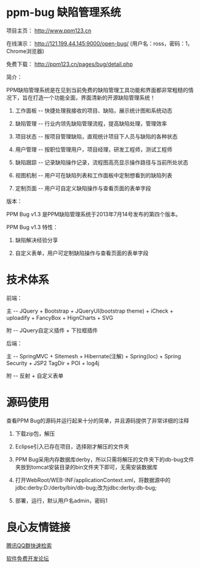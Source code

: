 ppm-bug 缺陷管理系统
=======

项目主页： http://www.ppm123.cn

在线演示： http://121.199.44.145:9000/open-bug/  (用户名：ross，密码：1，Chrome浏览器)

免费下载： http://ppm123.cn/pages/bug/detail.php

简介：

PPM缺陷管理系统是在见到当前免费的缺陷管理工具功能和界面都非常粗糙的情况下，旨在打造一个功能全面，界面清新的开源缺陷管理系统！

1. 工作面板 -- 快捷处理我接收的项目、缺陷，展示统计图和系统动态

2. 缺陷管理 -- 行业内领先缺陷管理流程，提高缺陷处理，管理效率

3. 项目状态 -- 按项目管理缺陷，直观统计项目下人员与缺陷的各种状态

4. 用户管理 -- 按职位管理用户，项目经理，研发工程师，测试工程师

5. 缺陷跟踪 -- 记录缺陷操作记录，流程图高亮显示操作路径与当前所处状态

6. 视图机制 -- 用户可在缺陷列表和工作面板中定制想看到的缺陷列表

7. 定制页面 -- 用户可自定义缺陷操作与查看页面的表单字段


版本：

PPM Bug v1.3 是PPM缺陷管理系统于2013年7月14号发布的第四个版本。

PPM Bug v1.3 特性：

1. 缺陷解决经验分享

2. 自定义表单，用户可定制缺陷操作与查看页面的表单字段
 
技术体系
=======

前端：

主 -- JQuery + Bootstrap + JQueryUI(bootstrap theme) + iCheck + uploadify + FancyBox + HignCharts + SVG

附 -- JQuery自定义插件 + 下拉框插件

后端：

主 -- SpringMVC + Sitemesh + Hibernate(注解) + Spring(Ioc) + Spring Security + JSP2 TagDir + POI + log4j

附 -- 反射 + 自定义表单

源码使用
=======

查看PPM Bug的源码并运行起来十分的简单，并且源码提供了非常详细的注释

1. 下载zip包，解压

2. Eclipse引入已存在项目，选择刚才解压的文件夹

3. PPM Bug采用内存数据库derby，所以只需将解压的文件夹下的db-bug文件夹放到tomcat安装目录的bin文件夹下即可，无需安装数据库

4. 打开WebRoot/WEB-INF/applicationContext.xml，将数据源中的jdbc:derby:D:/derby/bin/db-bug;改为jdbc:derby:db-bug;

5. 部署，运行，默认用户名admin，密码1


 # 良心友情链接

[腾讯QQ群快速检索](http://u.720life.cn/s/8cf73f7c)

[软件免费开发论坛](http://u.720life.cn/s/bbb01dc0)